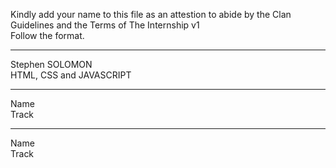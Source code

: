 Kindly add your name to this file as an attestion to abide by the Clan Guidelines and the Terms of The Internship v1
<br/> Follow the format.<br/> 
___
Stephen SOLOMON <br/>
HTML, CSS and JAVASCRIPT
___
Name <br/>
Track
___
Name <br/>
Track
